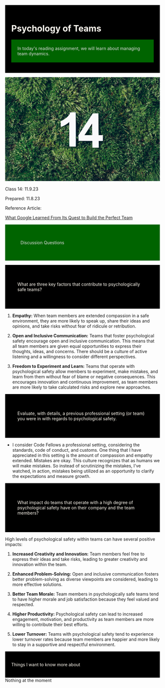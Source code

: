 
<div style="background-color: black; color: floralwhite; padding: 20px;">
    <h1>Psychology of Teams</h1>
<p style="background-color: darkgreen; color: gainsboro; padding: 20px;">
        In today's reading assignment, we will learn about managing team dynamics.
</p>
</div>

![14](photos/14.jpg)

Class 14: 11.9.23

Prepared: 11.8.23

Reference Article:

[What Google Learned From Its Quest to Build the Perfect Team](https://web.archive.org/web/20221125192300/https://www.nytimes.com/2016/02/28/magazine/what-google-learned-from-its-quest-to-build-the-perfect-team.html)

<p style="background-color: darkgreen; color: gainsboro; padding: 50px;">Discussion Questions</p>

<div style="background-color: black; color: floralwhite; padding: 40px;">
    <p>What are three key factors that contribute to psychologically safe teams?</p></div>

1. **Empathy:** When team members are extended compassion in a safe environment, they are more likely to speak up, share their ideas and opinions, and take risks without fear of ridicule or retribution.

2. **Open and Inclusive Communication:** Teams that foster psychological safety encourage open and inclusive communication. This means that all team members are given equal opportunities to express their thoughts, ideas, and concerns. There should be a culture of active listening and a willingness to consider different perspectives.

3. **Freedom to Experiment and Learn:** Teams that operate with psychological safety allow members to experiment, make mistakes, and learn from them without fear of blame or negative consequences. This encourages innovation and continuous improvement, as team members are more likely to take calculated risks and explore new approaches.

<div style="background-color: black; color: floralwhite; padding: 40px;">
    <p>Evaluate, with details, a previous professional setting (or team) you were in with regards to psychological safety.</p></div>


- I consider Code Fellows a professional setting, considering the standards, code of conduct, and customs. One thing that I have appreciated in this setting is the amount of compassion and empathy extended. Mistakes are okay. This culture recognizes that as humans we will make mistakes. So instead of scrutinizing the mistakes, I've watched, in action, mistakes being utilized as an opportunity to clarify the expectations and measure growth. 


<div style="background-color: black; color: floralwhite; padding: 40px;">
    <p>What impact do teams that operate with a high degree of psychological safety have on their company and the team members?</p></div>

High levels of psychological safety within teams can have several positive impacts:

1. **Increased Creativity and Innovation:** Team members feel free to express their ideas and take risks, leading to greater creativity and innovation within the team.

2. **Enhanced Problem-Solving:** Open and inclusive communication fosters better problem-solving as diverse viewpoints are considered, leading to more effective solutions.

3. **Better Team Morale:** Team members in psychologically safe teams tend to have higher morale and job satisfaction because they feel valued and respected.

4. **Higher Productivity:** Psychological safety can lead to increased engagement, motivation, and productivity as team members are more willing to contribute their best efforts.

5. **Lower Turnover:** Teams with psychological safety tend to experience lower turnover rates because team members are happier and more likely to stay in a supportive and respectful environment.

<div style="background-color: black; color: floralwhite; padding: 20px;">
    <p>Things I want to know more about</p>
</div>
Nothing at the moment






